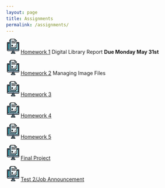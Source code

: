 ```yaml
---
layout: page
title: Assignments
permalink: /assignments/
---
```


![homework](/assets/hw.jpg) [Homework 1](https://markwolfeman.github.io/ist653/assignments/homework1.html) Digital Library Report **Due Monday May 31st**

![homework](/assets/hw.jpg) [Homework 2]() Managing Image Files

![homework](/assets/hw.jpg) [Homework 3]() 

![homework](/assets/hw.jpg) [Homework 4]() 

![homework](/assets/hw.jpg) [Homework 5]() 

![homework](/assets/hw.jpg) [Final Project]() 

![homework](/assets/hw.jpg) [Test 2/Job Announcement]() 



